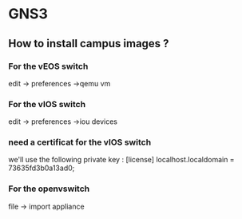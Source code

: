 # GNS3
## How to install campus images ? 
### For the vEOS switch
edit -> preferences ->qemu vm

### For the vIOS switch
edit -> preferences ->iou devices

### need a certificat for the vIOS switch 
we'll use the following private key : 
[license]
localhost.localdomain = 73635fd3b0a13ad0;


### For the  openvswitch
file -> import appliance 

